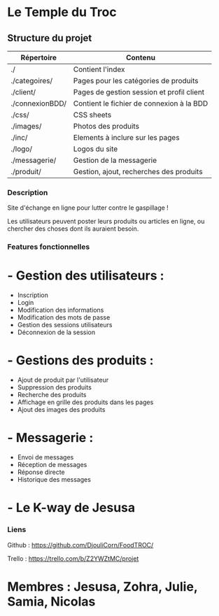 # Le Temple du Troc

## Structure du projet

| Répertoire | Contenu |
| ----------- | ---------- |
| ./ | Contient l'index |
| ./categoires/ | Pages pour les catégories de produits |
| ./client/ | Pages de gestion session et profil client |
| ./connexionBDD/ | Contient le fichier de connexion à la BDD |
| ./css/ | CSS sheets |
| ./images/ | Photos des produits |
| ./inc/ | Elements à inclure sur les pages |
| ./logo/ | Logos du site |
| ./messagerie/ | Gestion de la messagerie |
| ./produit/ | Gestion, ajout, recherches des produits |

### Description

Site d'échange en ligne pour lutter contre le gaspillage !

Les utilisateurs peuvent poster leurs produits ou articles en ligne, ou chercher des choses dont ils auraient besoin.

### Features fonctionnelles

# - Gestion des utilisateurs :
 
  - Inscription
  - Login
  - Modification des informations
  - Modification des mots de passe
  - Gestion des sessions utilisateurs
  - Déconnexion de la session
  
# - Gestions des produits :

  - Ajout de produit par l'utilisateur
  - Suppression des produits
  - Recherche des produits
  - Affichage en grille des produits dans les pages
  - Ajout des images des produits
  
# - Messagerie :

  - Envoi de messages
  - Réception de messages
  - Réponse directe
  - Historique des messages
  
# - Le K-way de Jesusa

### Liens

Github : https://github.com/DjouliCorn/FoodTROC/

Trello : https://trello.com/b/Z2YWZtMC/projet

# Membres : Jesusa, Zohra, Julie, Samia, Nicolas
